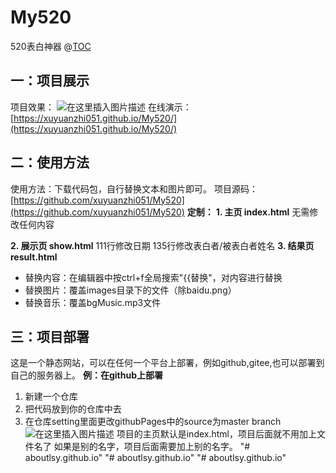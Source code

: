 # My520
520表白神器
@[TOC](目录)

## 一：项目展示
项目效果：
![在这里插入图片描述](https://img-blog.csdnimg.cn/20200625202043188.gif)
在线演示：
[https://xuyuanzhi051.github.io/My520/](https://xuyuanzhi051.github.io/My520/)


## 二：使用方法
使用方法：下载代码包，自行替换文本和图片即可。
项目源码：[https://github.com/xuyuanzhi051/My520](https://github.com/xuyuanzhi051/My520)
**定制：**
**1. 主页 index.html**
无需修改任何内容

**2. 展示页 show.html**
111行修改日期
135行修改表白者/被表白者姓名
**3. 结果页 result.html**
- 替换内容：在编辑器中按ctrl+f全局搜索"{{替换"，对内容进行替换
- 替换图片：覆盖images目录下的文件（除baidu.png）
- 替换音乐：覆盖bgMusic.mp3文件
## 三：项目部署
这是一个静态网站，可以在任何一个平台上部署，例如github,gitee,也可以部署到自己的服务器上。
**例：在github上部署**
1. 新建一个仓库
2. 把代码放到你的仓库中去
3. 在仓库setting里面更改githubPages中的source为master branch
![在这里插入图片描述](https://img-blog.csdnimg.cn/20200625203108601.png?x-oss-process=image/watermark,type_ZmFuZ3poZW5naGVpdGk,shadow_10,text_aHR0cHM6Ly9ibG9nLmNzZG4ubmV0L3FxXzQ0ODY3MzQw,size_16,color_FFFFFF,t_70)
项目的主页默认是index.html，项目后面就不用加上文件名了
如果是别的名字，项目后面需要加上别的名字。
"# aboutlsy.github.io" 
"# aboutlsy.github.io" 
"# aboutlsy.github.io" 

